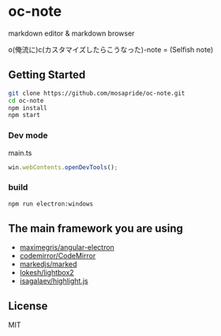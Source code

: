 # oc-note

markdown editor & markdown browser

o(俺流に)c(カスタマイズしたらこうなった)-note = (Selfish note)

## Getting Started

```bash
git clone https://github.com/mosapride/oc-note.git
cd oc-note
npm install
npm start
```

### Dev mode

main.ts

```ts
win.webContents.openDevTools();
````

### build

```bash
npm run electron:windows
```

## The main framework you are using

* [maximegris/angular-electron](https://github.com/maximegris/angular-electron)
* [codemirror/CodeMirror](https://github.com/codemirror/CodeMirror)
* [markedjs/marked](https://github.com/markedjs/marked)
* [lokesh/lightbox2](https://github.com/lokesh/lightbox2)
* [isagalaev/highlight.js](https://github.com/isagalaev/highlight.js)

## License

MIT
